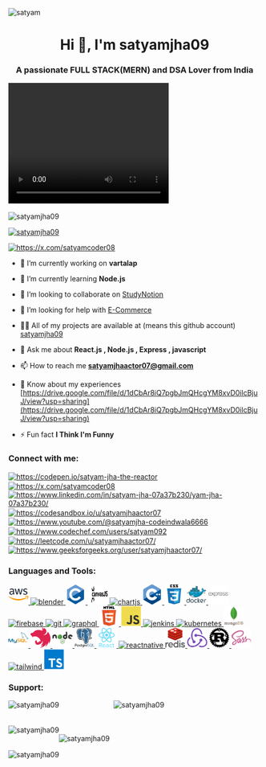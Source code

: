 ![satyam](https://media.tenor.com/GfSX-u7VGM4AAAAC/coding.gif)

<h1 align="center">Hi 👋, I'm satyamjha09</h1>
<h3 align="center">A passionate FULL STACK(MERN) and DSA Lover from India</h3>

<video width="320" height="240" controls>
  <source src="https://www.facebook.com/100008154160960/videos/3723821141264276/" type="video/mp4">
</video>

<p align="left"> <img src="https://komarev.com/ghpvc/?username=satyamjha09&label=Profile%20views&color=0e75b6&style=flat" alt="satyamjha09" /> </p>

<p align="left"> <a href="https://github.com/ryo-ma/github-profile-trophy"><img src="https://github-profile-trophy.vercel.app/?username=satyamjha09" alt="satyamjha09" /></a> </p>

<p align="left"> <a href="https://twitter.com/https://x.com/satyamcoder08" target="blank"><img src="https://img.shields.io/twitter/follow/https://x.com/satyamcoder08?logo=twitter&style=for-the-badge" alt="https://x.com/satyamcoder08" /></a> </p>

- 🔭 I’m currently working on **vartalap**

- 🌱 I’m currently learning **Node.js**

- 👯 I’m looking to collaborate on [StudyNotion](https://github.com/satyamjha09/studynotion-edtech-project-main.git)

- 🤝 I’m looking for help with [E-Commerce](https://github.com/satyamjha09/E-Commerce-satyam.git)

- 👨‍💻 All of my projects are available at (means this github account) [satyamjha09](satyamjha09)

- 💬 Ask me about **React.js , Node.js , Express , javascript**

- 📫 How to reach me **satyamjhaactor07@gmail.com**

- 📄 Know about my experiences [https://drive.google.com/file/d/1dCbAr8iQ7pgbJmQHcgYM8xvD0ilcBjuJ/view?usp=sharing](https://drive.google.com/file/d/1dCbAr8iQ7pgbJmQHcgYM8xvD0ilcBjuJ/view?usp=sharing)

- ⚡ Fun fact **I Think I'm Funny**

<h3 align="left">Connect with me:</h3>
<p align="left">
<a href="https://codepen.io/https://codepen.io/satyam-jha-the-reactor" target="blank"><img align="center" src="https://raw.githubusercontent.com/rahuldkjain/github-profile-readme-generator/master/src/images/icons/Social/codepen.svg" alt="https://codepen.io/satyam-jha-the-reactor" height="30" width="40" /></a>
<a href="https://twitter.com/https://x.com/satyamcoder08" target="blank"><img align="center" src="https://raw.githubusercontent.com/rahuldkjain/github-profile-readme-generator/master/src/images/icons/Social/twitter.svg" alt="https://x.com/satyamcoder08" height="30" width="40" /></a>
<a href="https://linkedin.com/in/https://www.linkedin.com/in/satyam-jha-07a37b230/yam-jha-07a37b230/" target="blank"><img align="center" src="https://raw.githubusercontent.com/rahuldkjain/github-profile-readme-generator/master/src/images/icons/Social/linked-in-alt.svg" alt="https://www.linkedin.com/in/satyam-jha-07a37b230/yam-jha-07a37b230/" height="30" width="40" /></a>
<a href="https://codesandbox.com/https://codesandbox.io/u/satyamjhaactor07" target="blank"><img align="center" src="https://raw.githubusercontent.com/rahuldkjain/github-profile-readme-generator/master/src/images/icons/Social/codesandbox.svg" alt="https://codesandbox.io/u/satyamjhaactor07" height="30" width="40" /></a>
<a href="https://www.youtube.com/c/https://www.youtube.com/@satyamjha-codeindwala6666" target="blank"><img align="center" src="https://raw.githubusercontent.com/rahuldkjain/github-profile-readme-generator/master/src/images/icons/Social/youtube.svg" alt="https://www.youtube.com/@satyamjha-codeindwala6666" height="30" width="40" /></a>
<a href="https://www.codechef.com/users/https://www.codechef.com/users/satyam092" target="blank"><img align="center" src="https://cdn.jsdelivr.net/npm/simple-icons@3.1.0/icons/codechef.svg" alt="https://www.codechef.com/users/satyam092" height="30" width="40" /></a>
<a href="https://www.leetcode.com/https://leetcode.com/u/satyamjhaactor07/" target="blank"><img align="center" src="https://raw.githubusercontent.com/rahuldkjain/github-profile-readme-generator/master/src/images/icons/Social/leet-code.svg" alt="https://leetcode.com/u/satyamjhaactor07/" height="30" width="40" /></a>
<a href="https://auth.geeksforgeeks.org/user/https://www.geeksforgeeks.org/user/satyamjhaactor07/" target="blank"><img align="center" src="https://raw.githubusercontent.com/rahuldkjain/github-profile-readme-generator/master/src/images/icons/Social/geeks-for-geeks.svg" alt="https://www.geeksforgeeks.org/user/satyamjhaactor07/" height="30" width="40" /></a>
</p>

<h3 align="left">Languages and Tools:</h3>
<p align="left"> <a href="https://aws.amazon.com" target="_blank" rel="noreferrer"> <img src="https://raw.githubusercontent.com/devicons/devicon/master/icons/amazonwebservices/amazonwebservices-original-wordmark.svg" alt="aws" width="40" height="40"/> </a> <a href="https://www.blender.org/" target="_blank" rel="noreferrer"> <img src="https://download.blender.org/branding/community/blender_community_badge_white.svg" alt="blender" width="40" height="40"/> </a> <a href="https://www.cprogramming.com/" target="_blank" rel="noreferrer"> <img src="https://raw.githubusercontent.com/devicons/devicon/master/icons/c/c-original.svg" alt="c" width="40" height="40"/> </a> <a href="https://canvasjs.com" target="_blank" rel="noreferrer"> <img src="https://raw.githubusercontent.com/Hardik0307/Hardik0307/master/assets/canvasjs-charts.svg" alt="canvasjs" width="40" height="40"/> </a> <a href="https://www.chartjs.org" target="_blank" rel="noreferrer"> <img src="https://www.chartjs.org/media/logo-title.svg" alt="chartjs" width="40" height="40"/> </a> <a href="https://www.w3schools.com/cpp/" target="_blank" rel="noreferrer"> <img src="https://raw.githubusercontent.com/devicons/devicon/master/icons/cplusplus/cplusplus-original.svg" alt="cplusplus" width="40" height="40"/> </a> <a href="https://www.w3schools.com/css/" target="_blank" rel="noreferrer"> <img src="https://raw.githubusercontent.com/devicons/devicon/master/icons/css3/css3-original-wordmark.svg" alt="css3" width="40" height="40"/> </a> <a href="https://www.docker.com/" target="_blank" rel="noreferrer"> <img src="https://raw.githubusercontent.com/devicons/devicon/master/icons/docker/docker-original-wordmark.svg" alt="docker" width="40" height="40"/> </a> <a href="https://expressjs.com" target="_blank" rel="noreferrer"> <img src="https://raw.githubusercontent.com/devicons/devicon/master/icons/express/express-original-wordmark.svg" alt="express" width="40" height="40"/> </a> <a href="https://firebase.google.com/" target="_blank" rel="noreferrer"> <img src="https://www.vectorlogo.zone/logos/firebase/firebase-icon.svg" alt="firebase" width="40" height="40"/> </a> <a href="https://git-scm.com/" target="_blank" rel="noreferrer"> <img src="https://www.vectorlogo.zone/logos/git-scm/git-scm-icon.svg" alt="git" width="40" height="40"/> </a> <a href="https://graphql.org" target="_blank" rel="noreferrer"> <img src="https://www.vectorlogo.zone/logos/graphql/graphql-icon.svg" alt="graphql" width="40" height="40"/> </a> <a href="https://www.w3.org/html/" target="_blank" rel="noreferrer"> <img src="https://raw.githubusercontent.com/devicons/devicon/master/icons/html5/html5-original-wordmark.svg" alt="html5" width="40" height="40"/> </a> <a href="https://developer.mozilla.org/en-US/docs/Web/JavaScript" target="_blank" rel="noreferrer"> <img src="https://raw.githubusercontent.com/devicons/devicon/master/icons/javascript/javascript-original.svg" alt="javascript" width="40" height="40"/> </a> <a href="https://www.jenkins.io" target="_blank" rel="noreferrer"> <img src="https://www.vectorlogo.zone/logos/jenkins/jenkins-icon.svg" alt="jenkins" width="40" height="40"/> </a> <a href="https://kubernetes.io" target="_blank" rel="noreferrer"> <img src="https://www.vectorlogo.zone/logos/kubernetes/kubernetes-icon.svg" alt="kubernetes" width="40" height="40"/> </a> <a href="https://www.mongodb.com/" target="_blank" rel="noreferrer"> <img src="https://raw.githubusercontent.com/devicons/devicon/master/icons/mongodb/mongodb-original-wordmark.svg" alt="mongodb" width="40" height="40"/> </a> <a href="https://www.mysql.com/" target="_blank" rel="noreferrer"> <img src="https://raw.githubusercontent.com/devicons/devicon/master/icons/mysql/mysql-original-wordmark.svg" alt="mysql" width="40" height="40"/> </a> <a href="https://nestjs.com/" target="_blank" rel="noreferrer"> <img src="https://raw.githubusercontent.com/devicons/devicon/master/icons/nestjs/nestjs-plain.svg" alt="nestjs" width="40" height="40"/> </a> <a href="https://nodejs.org" target="_blank" rel="noreferrer"> <img src="https://raw.githubusercontent.com/devicons/devicon/master/icons/nodejs/nodejs-original-wordmark.svg" alt="nodejs" width="40" height="40"/> </a> <a href="https://www.postgresql.org" target="_blank" rel="noreferrer"> <img src="https://raw.githubusercontent.com/devicons/devicon/master/icons/postgresql/postgresql-original-wordmark.svg" alt="postgresql" width="40" height="40"/> </a> <a href="https://reactjs.org/" target="_blank" rel="noreferrer"> <img src="https://raw.githubusercontent.com/devicons/devicon/master/icons/react/react-original-wordmark.svg" alt="react" width="40" height="40"/> </a> <a href="https://reactnative.dev/" target="_blank" rel="noreferrer"> <img src="https://reactnative.dev/img/header_logo.svg" alt="reactnative" width="40" height="40"/> </a> <a href="https://redis.io" target="_blank" rel="noreferrer"> <img src="https://raw.githubusercontent.com/devicons/devicon/master/icons/redis/redis-original-wordmark.svg" alt="redis" width="40" height="40"/> </a> <a href="https://redux.js.org" target="_blank" rel="noreferrer"> <img src="https://raw.githubusercontent.com/devicons/devicon/master/icons/redux/redux-original.svg" alt="redux" width="40" height="40"/> </a> <a href="https://www.rust-lang.org" target="_blank" rel="noreferrer"> <img src="https://raw.githubusercontent.com/devicons/devicon/master/icons/rust/rust-plain.svg" alt="rust" width="40" height="40"/> </a> <a href="https://sass-lang.com" target="_blank" rel="noreferrer"> <img src="https://raw.githubusercontent.com/devicons/devicon/master/icons/sass/sass-original.svg" alt="sass" width="40" height="40"/> </a> <a href="https://tailwindcss.com/" target="_blank" rel="noreferrer"> <img src="https://www.vectorlogo.zone/logos/tailwindcss/tailwindcss-icon.svg" alt="tailwind" width="40" height="40"/> </a> <a href="https://www.typescriptlang.org/" target="_blank" rel="noreferrer"> <img src="https://raw.githubusercontent.com/devicons/devicon/master/icons/typescript/typescript-original.svg" alt="typescript" width="40" height="40"/> </a> </p>


<h3 align="left">Support:</h3>
<p><a href="https://www.buymeacoffee.com/satyamjha09"> <img align="left" src="https://cdn.buymeacoffee.com/buttons/v2/default-yellow.png" height="50" width="210" alt="satyamjha09" /></a><a href="https://ko-fi.com/satyamjha09"> <img align="left" src="https://cdn.ko-fi.com/cdn/kofi3.png?v=3" height="50" width="210" alt="satyamjha09" /></a></p><br><br>


<p><img align="left" src="https://github-readme-stats.vercel.app/api/top-langs?username=satyamjha09&show_icons=true&locale=en&layout=compact" alt="satyamjha09" /></p>

<p>&nbsp;<img align="center" src="https://github-readme-stats.vercel.app/api?username=satyamjha09&show_icons=true&locale=en" alt="satyamjha09" /></p>

<p><img align="center" src="https://github-readme-streak-stats.herokuapp.com/?user=satyamjha09&" alt="satyamjha09" /></p>


